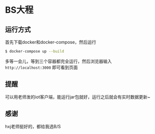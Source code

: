 # BS大程
## 运行方式
首先下载docker和docker-compose，然后运行
```bash
$ docker-compose up --build
```
多等一会儿，等到三个容器都完全运行，然后浏览器输入
`http://localhost:3000`
即可看到页面
## 提醒
可以用老师发的iot客户端，能运行jar包就好，运行之后就会有实时数据更新~
## 感谢
hxj老师挺好的，都给我选B/S